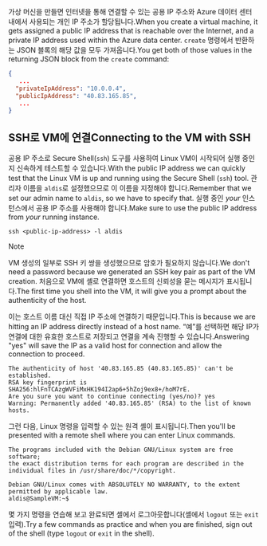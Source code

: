 <span data-ttu-id="908e5-101">가상 머신을 만들면 인터넷을 통해 연결할 수 있는 공용 IP 주소와 Azure 데이터 센터 내에서 사용되는 개인 IP 주소가 할당됩니다.</span><span class="sxs-lookup"><span data-stu-id="908e5-101">When you create a virtual machine, it gets assigned a public IP address that is reachable over the Internet, and a private IP address used within the Azure data center.</span></span> <span data-ttu-id="908e5-102">`create` 명령에서 반환하는 JSON 블록의 해당 값을 모두 가져옵니다.</span><span class="sxs-lookup"><span data-stu-id="908e5-102">You get both of those values in the returning JSON block from the `create` command:</span></span>

```json
{
   ...
  "privateIpAddress": "10.0.0.4",
  "publicIpAddress": "40.83.165.85",
   ...
}
```

## <a name="connecting-to-the-vm-with-ssh"></a><span data-ttu-id="908e5-103">SSH로 VM에 연결</span><span class="sxs-lookup"><span data-stu-id="908e5-103">Connecting to the VM with SSH</span></span>

<span data-ttu-id="908e5-104">공용 IP 주소로 Secure Shell(`ssh`) 도구를 사용하여 Linux VM이 시작되어 실행 중인지 신속하게 테스트할 수 있습니다.</span><span class="sxs-lookup"><span data-stu-id="908e5-104">With the public IP address we can quickly test that the Linux VM is up and running using the Secure Shell (`ssh`) tool.</span></span> <span data-ttu-id="908e5-105">관리자 이름을 `aldis`로 설정했으므로 이 이름을 지정해야 합니다.</span><span class="sxs-lookup"><span data-stu-id="908e5-105">Remember that we set our admin name to `aldis`, so we have to specify that.</span></span> <span data-ttu-id="908e5-106">실행 중인 _your_ 인스턴스에서 공용 IP 주소를 사용해야 합니다.</span><span class="sxs-lookup"><span data-stu-id="908e5-106">Make sure to use the public IP address from _your_ running instance.</span></span>

```azurecli
ssh <public-ip-address> -l aldis
```

> [!NOTE]
> <span data-ttu-id="908e5-107">VM 생성의 일부로 SSH 키 쌍을 생성했으므로 암호가 필요하지 않습니다.</span><span class="sxs-lookup"><span data-stu-id="908e5-107">We don't need a password because we generated an SSH key pair as part of the VM creation.</span></span> <span data-ttu-id="908e5-108">처음으로 VM에 셸로 연결하면 호스트의 신뢰성을 묻는 메시지가 표시됩니다.</span><span class="sxs-lookup"><span data-stu-id="908e5-108">The first time you shell into the VM, it will give you a prompt about the authenticity of the host.</span></span> 
> 
> <span data-ttu-id="908e5-109">이는 호스트 이름 대신 직접 IP 주소에 연결하기 때문입니다.</span><span class="sxs-lookup"><span data-stu-id="908e5-109">This is because we are hitting an IP address directly instead of a host name.</span></span> <span data-ttu-id="908e5-110">“예”를 선택하면 해당 IP가 연결에 대한 유효한 호스트로 저장되고 연결을 계속 진행할 수 있습니다.</span><span class="sxs-lookup"><span data-stu-id="908e5-110">Answering "yes" will save the IP as a valid host for connection and allow the connection to proceed.</span></span>

```output
The authenticity of host '40.83.165.85 (40.83.165.85)' can't be established.
RSA key fingerprint is SHA256:hlFnTCAzgWVFiMxHK194I2ap6+5hZoj9ex8+/hoM7rE.
Are you sure you want to continue connecting (yes/no)? yes
Warning: Permanently added '40.83.165.85' (RSA) to the list of known hosts.
```

<span data-ttu-id="908e5-111">그런 다음, Linux 명령을 입력할 수 있는 원격 셸이 표시됩니다.</span><span class="sxs-lookup"><span data-stu-id="908e5-111">Then you'll be presented with a remote shell where you can enter Linux commands.</span></span>

```output
The programs included with the Debian GNU/Linux system are free software;
the exact distribution terms for each program are described in the
individual files in /usr/share/doc/*/copyright.

Debian GNU/Linux comes with ABSOLUTELY NO WARRANTY, to the extent
permitted by applicable law.
aldis@SampleVM:~$
```

<span data-ttu-id="908e5-112">몇 가지 명령을 연습해 보고 완료되면 셸에서 로그아웃합니다(셸에서 `logout` 또는 `exit` 입력).</span><span class="sxs-lookup"><span data-stu-id="908e5-112">Try a few commands as practice and when you are finished, sign out of the shell (type `logout` or `exit` in the shell).</span></span>